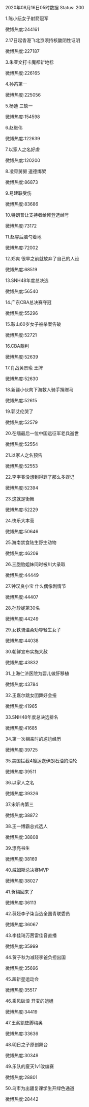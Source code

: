 2020年08月16日05时数据
Status: 200

1.陈小纭女子射箭冠军

微博热度:244161

2.17日起香港飞北京须持核酸阴性证明

微博热度:227187

3.朱亚文打卡魔都新地标

微博热度:226165

4.孙芮第一

微博热度:225056

5.杨迪 三缺一

微博热度:154598

6.赵继伟

微博热度:122639

7.以家人之名好虐

微博热度:120200

8.凌霄舅舅 道德绑架

微博热度:86873

9.易建联受伤

微博热度:83686

10.特朗普让支持者给拜登选绰号

微博热度:73172

11.赵睿后脑勺着地

微博热度:72002

12.郑爽 很早之前就放弃了自己的人设

微博热度:68519

13.SNH48年度总决选

微博热度:56540

14.广东CBA总决赛夺冠

微博热度:55296

15.鞍山60岁女子被杀案告破

微博热度:52721

16.CBA裁判

微博热度:52639

17.肖战黄景瑜 王牌

微博热度:52630

18.新疆小伙向下海救人骑手捐赠马

微博热度:52615

19.郭艾伦哭了

微博热度:52579

20.在缅最后一位中国远征军老兵逝世

微博热度:52554

21.以家人之名预告

微博热度:52553

22.李宇春没想到得罪了那么多娱记

微博热度:52394

23.这就是街舞

微博热度:52229

24.快乐大本营

微博热度:50646

25.海南禁食陆生野生动物

微博热度:46209

26.三胞胎姐妹同时被川大录取

微博热度:44449

27.钟汉良小宝 什么偶像剧情节

微博热度:44407

28.孙珍妮第30名

微博热度:44249

29.女铁骑温柔劝导轻生女子

微博热度:44038

30.朝鲜宣布实施大赦

微博热度:43832

31.上海仁济医院为婴儿做肝移植

微博热度:43784

32.王嘉尔跳女团舞好会扭

微博热度:41965

33.SNH48年度总决选排名

微博热度:41685

34.第一次相亲时的尴尬经历

微博热度:39725

35.美国拦截4艘运送伊朗石油的油轮

微博热度:39511

36.以家人之名

微博热度:39326

37.宋昕冉第三

微博热度:38872

38.王一博霸总式选人

微博热度:38808

39.漂亮书生

微博热度:38169

40.威姆斯总决赛MVP

微博热度:38027

41.贺梅回来了

微博热度:36113

42.薇娅李子柒当选全国青联委员

微博热度:36067

43.李佳琦万茜雷佳音直播

微博热度:35999

44.贺子秋为减轻李爸负担出国

微博热度:35696

45.超新星运动会

微博热度:35517

46.乘风破浪 开麦的姐姐

微博热度:34419

47.王薪凯垫脚梅奥

微博热度:33636

48.明日之子原创舞台

微博热度:30349

49.乐队的夏天1v1改编赛

微博热度:28801

50.乌市为出疆复课学生开绿色通道

微博热度:28442

